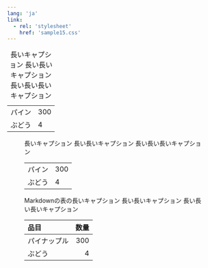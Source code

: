 ```yaml
---
lang: 'ja'
link:
  - rel: 'stylesheet'
    href: 'sample15.css'
---
```

<table>
<caption>長いキャプション 長い長いキャプション 長い長い長いキャプション</caption>
<tbody>
  <tr><td>パイン</td><td>300</td></tr>
  <tr><td>ぶどう</td><td>4</td></tr>
</tbody>
</table>

<figure>
<figcaption>長いキャプション 長い長いキャプション 長い長い長いキャプション</figcaption>
<table>
<tbody>
  <tr><td>パイン</td><td>300</td></tr>
  <tr><td>ぶどう</td><td>4</td></tr>
</tbody>
</table>
</figure>

<figure>
<figcaption>Markdownの表の長いキャプション 長い長いキャプション 長い長い長いキャプション</figcaption>

| 品目 | 数量 |
| :--- | ---: |
| パイナップル | 300 |
| ぶどう | 4 |

</figure>